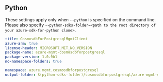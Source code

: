 ## Python

These settings apply only when `--python` is specified on the command line.
Please also specify `--python-sdks-folder=<path to the root directory of your azure-sdk-for-python clone>`.

``` yaml $(python)
title: CosmosdbForPostgresqlMgmtClient
azure-arm: true
license-header: MICROSOFT_MIT_NO_VERSION
package-name: azure-mgmt-cosmosdbforpostgresql
package-version: 1.0.0b1
no-namespace-folders: true
```

``` yaml $(python)
namespace: azure.mgmt.cosmosdbforpostgresql
output-folder: $(python-sdks-folder)/cosmosdbforpostgresql/azure-mgmt-cosmosdbforpostgresql/azure/mgmt/cosmosdbforpostgresql
```
